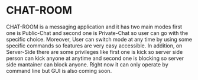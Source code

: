 # CHAT-ROOM
CHAT-ROOM is a messaging application and it has two main modes first one is Public-Chat and 
second one is Private-Chat so user can go with the specific choice. Moreover, User can switch 
mode at any time by using some specific commands so features are very easy accessible. 
In addition, on Server-Side there are some privileges like first one is kick so server side 
person can kick anyone at anytime and second one is blocking so server side mantainer can 
block anyone. Right now it can only operate by command line but GUI is also coming soon.
